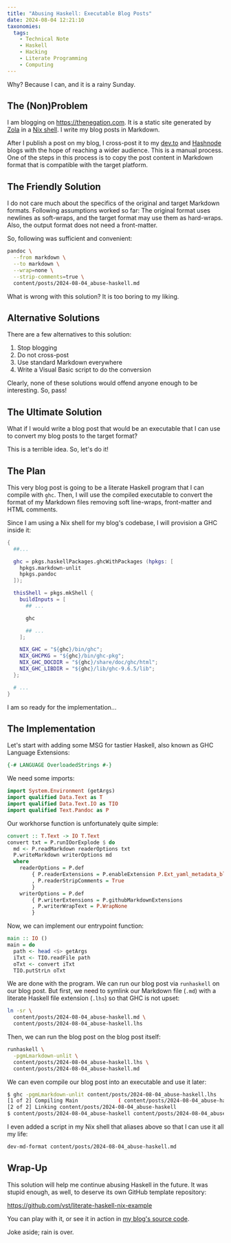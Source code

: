```yaml
---
title: "Abusing Haskell: Executable Blog Posts"
date: 2024-08-04 12:21:10
taxonomies:
  tags:
    - Technical Note
    - Haskell
    - Hacking
    - Literate Programming
    - Computing
---
```


Why? Because I can, and it is a rainy Sunday.

<!-- more -->

## The (Non)Problem

I am blogging on <https://thenegation.com>. It is a static site generated by
[Zola] in a [Nix shell]. I write my blog posts in Markdown.

After I publish a post on my blog, I cross-post it to my [dev.to] and [Hashnode]
blogs with the hope of reaching a wider audience. This is a manual process. One
of the steps in this process is to copy the post content in Markdown format that
is compatible with the target platform.

## The Friendly Solution

I do not care much about the specifics of the original and target Markdown
formats. Following assumptions worked so far: The original format uses newlines
as soft-wraps, and the target format may use them as hard-wraps. Also, the
output format does not need a front-matter.

So, following was sufficient and convenient:

```sh
pandoc \
  --from markdown \
  --to markdown \
  --wrap=none \
  --strip-comments=true \
  content/posts/2024-08-04_abuse-haskell.md
```

What is wrong with this solution? It is too boring to my liking.

## Alternative Solutions

There are a few alternatives to this solution:

1. Stop blogging
2. Do not cross-post
3. Use standard Markdown everywhere
4. Write a Visual Basic script to do the conversion

Clearly, none of these solutions would offend anyone enough to be interesting.
So, pass!

## The Ultimate Solution

What if I would write a blog post that would be an executable that I can use to
convert my blog posts to the target format?

This is a terrible idea. So, let's do it!

## The Plan

This very blog post is going to be a literate Haskell program that I can compile
with `ghc`. Then, I will use the compiled executable to convert the format of my
Markdown files removing soft line-wraps, front-matter and HTML comments.

Since I am using a Nix shell for my blog's codebase, I will provision a GHC
inside it:

```nix
{
  ##...

  ghc = pkgs.haskellPackages.ghcWithPackages (hpkgs: [
    hpkgs.markdown-unlit
    hpkgs.pandoc
  ]);

  thisShell = pkgs.mkShell {
    buildInputs = [
      ## ...

      ghc

      ## ...
    ];

    NIX_GHC = "${ghc}/bin/ghc";
    NIX_GHCPKG = "${ghc}/bin/ghc-pkg";
    NIX_GHC_DOCDIR = "${ghc}/share/doc/ghc/html";
    NIX_GHC_LIBDIR = "${ghc}/lib/ghc-9.6.5/lib";
  };

  # ...
}
```

I am so ready for the implementation...

## The Implementation

Let's start with adding some MSG for tastier Haskell, also known as GHC Language
Extensions:

```haskell
{-# LANGUAGE OverloadedStrings #-}
```

We need some imports:

```haskell
import System.Environment (getArgs)
import qualified Data.Text as T
import qualified Data.Text.IO as TIO
import qualified Text.Pandoc as P
```

Our workhorse function is unfortunately quite simple:

```haskell
convert :: T.Text -> IO T.Text
convert txt = P.runIOorExplode $ do
  md <- P.readMarkdown readerOptions txt
  P.writeMarkdown writerOptions md
  where
    readerOptions = P.def
        { P.readerExtensions = P.enableExtension P.Ext_yaml_metadata_block $ P.githubMarkdownExtensions
        , P.readerStripComments = True
        }
    writerOptions = P.def
        { P.writerExtensions = P.githubMarkdownExtensions
        , P.writerWrapText = P.WrapNone
        }
```

Now, we can implement our entrypoint function:

```haskell
main :: IO ()
main = do
  path <- head <$> getArgs
  iTxt <- TIO.readFile path
  oTxt <- convert iTxt
  TIO.putStrLn oTxt
```

We are done with the program. We can run our blog post via `runhaskell` on our
blog post. But first, we need to symlink our Markdown file (`.md`) with a
literate Haskell file extension (`.lhs`) so that GHC is not upset:

```sh
ln -sr \
  content/posts/2024-08-04_abuse-haskell.md \
  content/posts/2024-08-04_abuse-haskell.lhs
```

Then, we can run the blog post on the blog post itself:

```sh
runhaskell \
  -pgmLmarkdown-unlit \
  content/posts/2024-08-04_abuse-haskell.lhs \
  content/posts/2024-08-04_abuse-haskell.md
```

We can even compile our blog post into an executable and use it later:

```sh
$ ghc -pgmLmarkdown-unlit content/posts/2024-08-04_abuse-haskell.lhs
[1 of 2] Compiling Main             ( content/posts/2024-08-04_abuse-haskell.lhs, content/posts/2024-08-04_abuse-haskell.o )
[2 of 2] Linking content/posts/2024-08-04_abuse-haskell
$ content/posts/2024-08-04_abuse-haskell content/posts/2024-08-04_abuse-haskell.md
```

I even added a script in my Nix shell that aliases above so that I can use it
all my life:

```sh
dev-md-format content/posts/2024-08-04_abuse-haskell.md
```

## Wrap-Up

This solution will help me continue abusing Haskell in the future. It was stupid
enough, as well, to deserve its own GitHub template repository:

<https://github.com/vst/literate-haskell-nix-example>

You can play with it, or see it in action in [my blog's source code].

Joke aside; rain is over.

<!-- REFERENCES -->

[Zola]: https://www.getzola.org
[Nix shell]: https://wiki.nixos.org/wiki/Development_environment_with_nix-shell
[dev.to]: https://dev.to/vst
[Hashnode]: https://thenegation.hashnode.dev
[my blog's source code]: https://github.com/vst/vst.github.io
